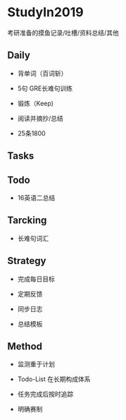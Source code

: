 # StudyIn2019

考研准备的摸鱼记录/吐槽/资料总结/其他



## Daily

- 背单词（百词斩）

- 5句 GRE长难句训练

- 锻炼（Keep)

- 阅读并摘抄/总结

- 25条1800

  

## Tasks



## Todo

- 16英语二总结



## Tarcking

- 长难句词汇



## Strategy 

- 完成每日目标

- 定期反馈

- 同步日志
- 总结模板



## Method

- 监测重于计划
- Todo-List 在长期构成体系
- 任务完成后按时追踪

- 明确赛制



